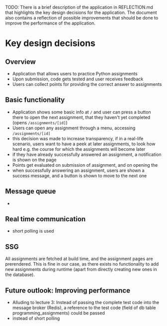 TODO: There is a brief description of the application in REFLECTION.md that
highlights the key design decisions for the application. The document also
contains a reflection of possible improvements that should be done to improve
the performance of the application.

# Key design decisions

## Overview

- Application that allows users to practice Python assignments
- Upon submission, code gets tested and user receives feedback
- Users can collect points for providing the correct answer to assignments

## Basic functionality

- Application shows some basic info at `/` and user can press a button there to open the next assignment, that they haven't yet completed (opens `/assignments/[id]`)
- Users can open any assignment through a menu, accessing `/assignments/[id]`
- this decision was made to increase transparency, if in a real-life scenario, users want to have a peek at later assignments, to look how hard e.g. the course for which the assignments will become later
- if they have already successfully answered an assignment, a notification is shown on the page
- Points get evaluated on submission of assignment, and on opening the 
- when successfully answering an assignment, users are shown a success message, and a button is shown to move to the next one

## Message queue

-

## Real time communication

- short polling is used

## SSG

All assignments are fetched at build time, and the assignment pages are
prerendered. This is fine in our case, as there exists no functionality to add
new assignments during runtime (apart from directly creating new ones in the
database).

## Future outlook: Improving performance

- Alluding to lecture 3: Instead of passing the complete test code into the message broker (Redis), a reference to the test code (field of db table programming_assignments) could be passed
- instead of short polling
